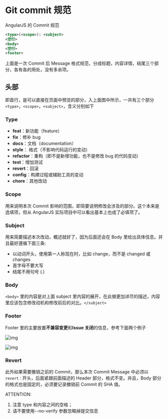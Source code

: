 # Git commit 规范

AngularJS 的 Commit 规范

```xml
<type>(<scope>): <subject>
<空行>
<body>
<空行>
<footer>
```

上面是一次 Commit 后 Message 格式规范，分成标题，内容详情，结尾三个部分，各有各的用处，没有多余项。

## 头部

即首行，是可以直接在页面中预览的部分，入上面图中所示，一共有三个部分`<type>`，`<scope>`，`<subject>`，含义分别如下

### Type

- **feat**：新功能（feature）
- **fix**：修补 bug
- **docs**：文档（documentation）
- **style**： 格式（不影响代码运行的变动）
- **refactor**：重构（即不是新增功能，也不是修改 bug 的代码变动）
- **test**：增加测试
- **revert**：回滚
- **config**：构建过程或辅助工具的变动
- **chore**：其他改动

### Scope

用来说明本次 Commit 影响的范围，即简要说明修改会涉及的部分。这个本来是选填项，但从 AngularJS 实际项目中可以看出基本上也成了必填项了。

### Subject

用来简要描述本次改动，概述就好了，因为后面还会在 Body 里给出具体信息。并且最好遵循下面三条:

- 以动词开头，使用第一人称现在时，比如 change，而不是 changed 或 changes
- 首字母不要大写
- 结尾不用句号 (.)

### Body

`<body>` 里的内容是对上面 subject 里内容的展开，在此做更加详尽的描述，内容里应该包含修改动机和修改前后的对比。`</subject>`

### Footer

Footer 里的主要放置**不兼容变更**和**Issue 关闭**的信息，参考下面两个例子

![img](https://upload-images.jianshu.io/upload_images/1966717-d12361273625cc5d?imageMogr2/auto-orient/strip|imageView2/2/w/640/format/webp)

![img](https://upload-images.jianshu.io/upload_images/1966717-14381765ab9efcf3?imageMogr2/auto-orient/strip|imageView2/2/w/640/format/webp)

### Revert

此外如果需要撤销之前的 Commit，那么本次 Commit Message 中必须以`revert：`开头，后面紧跟前面描述的 Header 部分，格式不变。并且，Body 部分的格式也是固定的，必须要记录撤销前 Commit 的 SHA 值。

ATTENTION:

1. 注意 type 和内容之间的空格；
2. 请不要使用--no-verify 参数忽略掉提交信息
